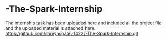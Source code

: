 # -The-Spark-Internship
The internship task has been uploaded here and included all the project file and the uploaded material is attached here.
https://github.com/shreyaspatel-1422/-The-Spark-Internship.git
